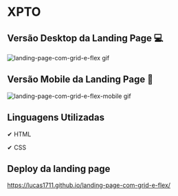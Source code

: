# XPTO

## Versão Desktop da Landing Page 💻

![landing-page-com-grid-e-flex gif](https://user-images.githubusercontent.com/66094966/167872190-5960222e-8dc5-4b03-8d1b-2a81240d78a4.gif)



## Versão Mobile da Landing Page 📱

![landing-page-com-grid-e-flex-mobile gif](https://user-images.githubusercontent.com/66094966/167873068-51fcf0b8-c9d7-4223-b86d-d7cac7f58a08.gif)


## Linguagens Utilizadas

✔ HTML

✔ CSS

## Deploy da landing page

 https://lucas1711.github.io/landing-page-com-grid-e-flex/
